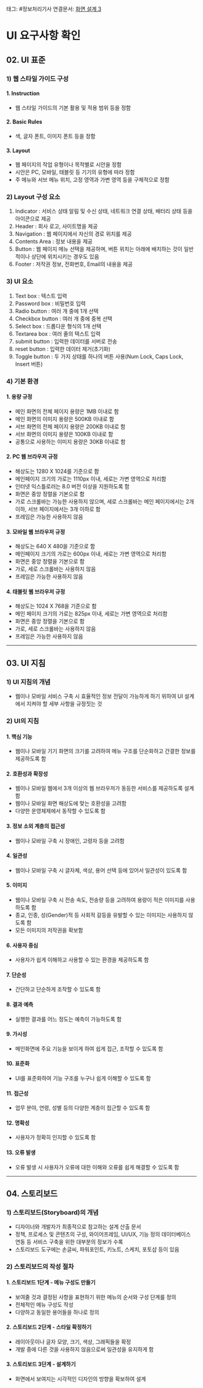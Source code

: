 태그: #정보처리기사 
연결문서: [화면 설계 3](화면%20설계%203.md)

# UI 요구사항 확인

## 02\. UI 표준

### 1) 웹 스타일 가이드 구성

#### 1\. Instruction

-   웹 스타일 가이드의 기본 활용 및 적용 범위 등을 정함

#### 2\. Basic Rules

-   색, 글자 폰트, 이미지 폰트 등을 정함

#### 3\. Layout

-   웹 페이지의 작업 유형이나 목적별로 시안을 정함
-   시안은 PC, 모바일, 태블릿 등 기기의 유형에 따라 정함
-   주 메뉴와 서브 메뉴 위치, 고정 영역과 가변 영역 등을 구체적으로 정함

### 2) Layout 구성 요소

1.  Indicator : 서비스 상태 알림 및 수신 상태, 네트워크 연결 상태, 배터리 상태 등을 아이콘으로 제공
2.  Header : 회사 로고, 사이트명을 제공
3.  Navigation : 웹 페이지에서 자신의 경로 위치를 제공
4.  Contents Area : 정보 내용을 제공
5.  Button : 웹 페이지 메뉴 선택을 제공하며, 버튼 위치는 아래에 배치하는 것이 일반적이나 상단에 위치시키는 경우도 있음
6.  Footer : 저작권 정보, 전화번호, Email의 내용을 제공

### 3) UI 요소

1.  Text box : 텍스트 입력
2.  Password box : 비밀번호 입력
3.  Radio button : 여러 개 중에 1개 선택
4.  Checkbox button : 여러 개 중에 중복 선택
5.  Select box : 드롭다운 형식의 1개 선택
6.  Textarea box : 여러 줄의 텍스트 입력
7.  submit button : 입력한 데이터를 서버로 전송
8.  reset button : 입력한 데이터 제거(초기화)
9.  Toggle button : 두 가지 상태를 하나의 버튼 사용(Num Lock, Caps Lock, Insert 버튼)

### 4) 기본 환경

#### 1\. 용량 규정

-   메인 화면의 전체 페이지 용량은 1MB 이내로 함
-   메인 화면의 이미지 용량은 500KB 이내로 함
-   서브 화면의 전체 페이지 용량은 200KB 이내로 함
-   서브 화면의 이미지 용량은 100KB 이내로 함
-   공통으로 사용하는 이미지 용량은 30KB 이내로 함

#### 2\. PC 웹 브라우저 규정

-   해상도는 1280 X 1024를 기준으로 함
-   메인페이지 크기의 가로는 1110px 이내, 세로는 가변 영역으로 처리함
-   인터넷 익스틀로러는 8.0 버전 이상을 지원하도록 함
-   화면은 중앙 정렬을 기본으로 함
-   가로 스크롤바는 가능한 사용하지 않으며, 세로 스크롤바는 메인 페이지에서는 2개 이하, 서브 페이지에서는 3개 이하로 함
-   프레임은 가능한 사용하지 않음

#### 3\. 모바일 웹 브라우저 규정

-   해상도는 640 X 480을 기준으로 함
-   메인페이지 크기의 가로는 600px 이내, 세로는 가변 영역으로 처리함
-   화면은 중앙 정렬을 기본으로 함
-   가로, 세로 스크롤바는 사용하지 않음
-   프레임은 가능한 사용하지 않음

#### 4\. 태블릿 웹 브라우저 규정

-   해상도는 1024 X 768을 기준으로 함
-   메인 페이지 크기의 가로는 825px 이내, 세로는 가변 영역으로 처리함
-   화면은 중앙 정렬을 기본으로 함
-   가로, 세로 스크롤바는 사용하지 않음
-   프레임은 가능한 사용하지 않음

---

## 03\. UI 지침

### 1) UI 지침의 개념

-   웹이나 모바일 서비스 구축 시 효율적인 정보 전달이 가능하게 하기 위하여 UI 설계에서 지켜야 할 세부 사항을 규정짓는 것

### 2) UI의 지침

#### 1\. 핵심 기능

-   웹이나 모바일 기기 화면의 크기를 고려하여 메뉴 구조를 단순화하고 간결한 정보를 제공하도록 함

#### 2\. 호환성과 확장성

-   웹이나 모바일 웹에서 3개 이상의 웹 브라우저가 동등한 서비스를 제공하도록 설계함
-   웹이나 모바일 화면 해상도에 맞는 호환성을 고려함
-   다양한 운영체제에서 동작할 수 있도록 함

#### 3\. 정보 소외 계층의 접근성

-   웹이나 모바일 구축 시 장애인, 고령자 등을 고려함

#### 4\. 일관성

-   웹이나 모바일 구축 시 글자체, 색상, 용어 선택 등에 있어서 일관성이 있도록 함

#### 5\. 이미지

-   웹이나 모바일 구축 시 전송 속도, 전송량 등을 고려하여 용량이 적은 이미지를 사용하도록 함
-   종교, 인종, 성(Gender)적 등 사회적 갈등을 유발할 수 있는 이미지는 사용하지 않도록 함
-   모든 이미지의 저작권을 확보함

#### 6\. 사용자 중심

-   사용자가 쉽게 이해하고 사용할 수 있는 환경을 제공하도록 함

#### 7\. 단순성

-   간단하고 단순하게 조작할 수 있도록 함

#### 8\. 결과 예측

-   실행한 결과를 어느 정도는 예측이 가능하도록 함

#### 9\. 가시성

-   메인화면에 주요 기능을 보이게 하여 쉽게 접근, 조작할 수 있도록 함

#### 10\. 표준화

-   UI를 표준화하여 기능 구조를 누구나 쉽게 이해할 수 있도록 함

#### 11\. 접근성

-   업무 분야, 연령, 성별 등의 다양한 계층이 접근할 수 있도록 함

#### 12\. 명확성

-   사용자가 정확히 인지할 수 있도록 함

#### 13\. 오류 발생

-   오류 발생 시 사용자가 오류에 대한 이해와 오류를 쉽게 해결할 수 있도록 함

---

## 04\. 스토리보드

### 1) 스토리보드(Storyboard)의 개념

-   디자이너와 개발자가 최종적으로 참고하는 설계 산출 문서
-   정책, 프로세스 및 콘텐츠의 구성, 와이어프레임, UI/UX, 기능 정의 데이터베이스 연동 등 서비스 구축을 위한 대부분의 정보가 수록
-   스토리보드 도구에는 손글씨, 파워포인트, 키노트, 스케치, 포토샵 등이 있음

### 2) 스토리보드의 작성 절차

#### 1\. 스토리보드 1단계 - 메뉴 구성도 만들기

-   보여줄 것과 결정된 사항을 표현하기 위한 메뉴의 순서와 구성 단계를 정의
-   전체적인 메뉴 구성도 작성
-   다양하고 동일한 용어들을 하나로 정의

#### 2\. 스토리보드 2단계 - 스타일 확정하기

-   레이아웃이나 글자 모양, 크기, 색상, 그래픽들을 확정
-   개발 중에 다른 것을 사용하지 않음으로써 일관성을 유지하게 함

#### 3\. 스토리보드 3단계 - 설계하기

-   화면에서 보여지는 시각적인 디자인의 방향을 확보하여 설계